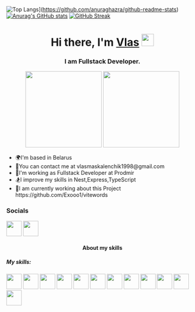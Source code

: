 ![Top Langs](https://github-readme-stats.vercel.app/api/top-langs/?username=Exooo1&theme=dark)](https://github.com/anuraghazra/github-readme-stats)
[![Anurag's GitHub stats](https://github-readme-stats.vercel.app/api?username=Exooo1&show_icons=true&theme=tokyonight)](https://github.com/anuraghazra/github-readme-stats)
[![GitHub Streak](https://github-readme-streak-stats.herokuapp.com/?user=Exooo1&theme=dark)](https://git.io/streak-stats)
<h1 align="center">Hi there, I'm <a href="https://daniilshat.ru/" target="_blank">Vlas</a> 
<img src="https://github.com/blackcater/blackcater/raw/main/images/Hi.gif" height="32"/></h1>
<h3 align="center">I am Fullstack Developer.</h3>
<div id="header" align="center" background-color="red" display="flex">
  <img src="https://user-images.githubusercontent.com/52352285/96442452-c64f2700-1228-11eb-8c92-35a64d4cef32.gif" height="200px"/>
  <img src="https://media.giphy.com/media/kdFc8fubgS31b8DsVu/giphy.gif" height="200px"/>
</div>
  <div>
    <ul>
      <li>🌍I'm based in Belarus</li>
      <li>📧You can contact me at vlasmaskalenchik1998@gmail.com</li>
      <li>💪I'm working as Fullstack Developer at Prodmir</li>
      <li>🏂I improve my skills in Nest,Express,TypeScript</li>
      <li>🐹I am currently working about this Project https://github.com/Exooo1/vitewords</li>
    </ul>
  </div>
  <div>
     <h3>Socials</h3>
     <div>
       <a href='https://www.linkedin.com/in/vlasmaskalenchik/'><img width='40px' src='https://pbs.twimg.com/profile_images/1508518003184349187/1KQYoqPY_400x400.png'/></a>
       <a href='https://t.me/Vlasmaskalenchik'><img width='40px' src='https://upload.wikimedia.org/wikipedia/commons/thumb/8/83/Telegram_2019_Logo.svg/1200px-Telegram_2019_Logo.svg.png'/></a>
     </div>
  </div>
  <div>
    <h4 align="center">About my skills</h4>
    <div>
      <h5>My skills:</h5>
      <img width='40px'  src='https://cdn-media-1.freecodecamp.org/images/1*jnqXL4Q-iW0qxodFDTxyFQ.jpeg'/>
      <img width='40px'  src='https://pbs.twimg.com/profile_images/1110148780991623201/vlqCsAVP_400x400.png'/>
      <img width='40px'  src='https://res.cloudinary.com/practicaldev/image/fetch/s--bH970DGV--/c_imagga_scale,f_auto,fl_progressive,h_1080,q_auto,w_1080/https://dev-to-uploads.s3.amazonaws.com/i/j065mcmc1r78ycbdl7bt.jpg'/>
      <img width='40px'  src='https://ih1.redbubble.net/image.438908244.6144/st,small,507x507-pad,600x600,f8f8f8.u2.jpg'/>
      <img width='40px'  src='https://upload.wikimedia.org/wikipedia/commons/6/6a/JavaScript-logo.png'/>
      <img width='40px'  src='https://mui.com/static/logo.png'/>
      <img width='40px'  src='https://repository-images.githubusercontent.com/347723622/92065800-865a-11eb-9626-dff3cb7fef55'/>
      <img width='40px'  src='https://repository-images.githubusercontent.com/180328715/fca49300-e7f1-11ea-9f51-cfd949b31560'/>
      <img width='40px'  src='https://www.drupal.org/files/project-images/nextjs-icon-dark-background.png'/>
      <img width='40px'  src='https://encrypted-tbn0.gstatic.com/images?q=tbn:ANd9GcTj8WWrX6g2og2THuQG5WuFym3aE4Kccf3R6KiNrd6MDCB67raF-p-YNcBQ1c_SacvA9j0&usqp=CAU'/>
      <img width='40px'  src='https://miro.medium.com/v2/resize:fit:512/1*doAg1_fMQKWFoub-6gwUiQ.png'/>
      <img width='40px'  src='https://www.aviator.co/blog/wp-content/uploads/2023/03/postgres-logo-1.png'/>
    </div>
  </div>

